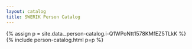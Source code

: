 ```yaml
---
layout: catalog
title: SWERIK Person Catalog
---
```

{% assign p = site.data._person-catalog.i-Q1WPoNtt1578KMfEZ5TLkK %}
{% include person-catalog.html p=p %}

